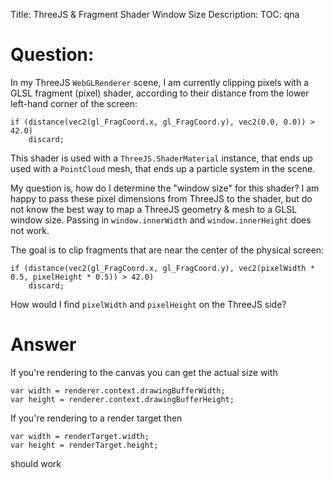 Title: ThreeJS & Fragment Shader Window Size
Description:
TOC: qna

# Question:

In my ThreeJS `WebGLRenderer` scene, I am currently clipping pixels with a GLSL fragment (pixel) shader, according to their distance from the lower left-hand corner of the screen:

    if (distance(vec2(gl_FragCoord.x, gl_FragCoord.y), vec2(0.0, 0.0)) > 42.0)
        discard;

This shader is used with a `ThreeJS.ShaderMaterial` instance, that ends up used with a `PointCloud` mesh, that ends up a particle system in the scene.

My question is, how do I determine the "window size" for this shader? I am happy to pass these pixel dimensions from ThreeJS to the shader, but do not know the best way to map a ThreeJS geometry & mesh to a GLSL window size. Passing in `window.innerWidth` and `window.innerHeight` does not work.

The goal is to clip fragments that are near the center of the physical screen:

    if (distance(vec2(gl_FragCoord.x, gl_FragCoord.y), vec2(pixelWidth * 0.5, pixelHeight * 0.5)) > 42.0)
        discard;

How would I find `pixelWidth` and `pixelHeight` on the ThreeJS side?

# Answer

If you're rendering to the canvas you can get the actual size with

    var width = renderer.context.drawingBufferWidth;
    var height = renderer.context.drawingBufferHeight;

If you're rendering to a render target then

    var width = renderTarget.width;
    var height = renderTarget.height;

should work

